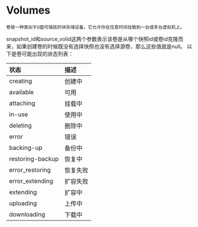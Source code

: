 # Volumes
    
    卷是一种类似于U盘可插拔的块存储设备，它允许你在任意时间挂载到一台或多台虚拟机上。
snapshot_id和source_volid这两个参数表示该卷是从哪个快照id或卷id克隆而来，如果创建卷的时候既没有选择快照也没有选择源卷，那么这些值就是null。
以下是卷可能出现的状态列表：

|状态|描述|
|:---|:---|
|creating|创建中|
|available|可用|
|attaching|挂载中|
|in-use|使用中|
|deleting|删除中|
|error|错误|
|backing-up|备份中|
|restoring-backup|恢复中|
|error_restoring|恢复失败|
|error_extending|扩容失败|
|extending|扩容中|
|uploading|上传中|
|downloading|下载中|